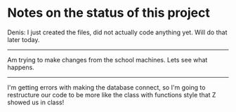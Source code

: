 Notes on the status of this project
===================================

Denis: I just created the files, did not actually code anything yet. Will do that later today.


-----------------------------------
Am trying to make changes from the school machines. Lets see what happens.

-----------------------------------
I'm getting errors with making the database connect, so I'm going to restructure our code to be more like the class with functions style that Z showed us in class!
